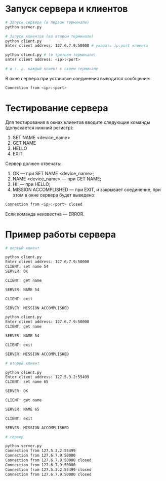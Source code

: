 # Запуск сервера и клиентов

```bash
# Запуск сервера (в первом терминале)
python server.py
```
```bash
# Запуск клиентов (во втором терминале)
python client.py
Enter client address: 127.6.7.9:50000 # указать ip:port клиента
```
```bash
python client.py # (в третьем терминале)
Enter client address: <ip>:<port>

# и т. д. каждый клиент в своем терминале
```
В окне сервера при установке соединения выводится сообщение:
```bash
Connection from <ip>:<port>
```
# Тестирование сервера
Для тестирования в окнах клиентов вводите следующие команды (допускается нижний регистр):
1.	SET NAME <device_name>
2.	GET NAME
3.	HELLO
4.	EXIT

Сервер должен отвечать:
1.	OK — при SET NAME <device_name>;
2.	NAME <device_name> — при GET NAME;
3.	HI! — при HELLO;
4.	MISSION ACCOMPLISHED — при EXIT, и закрывает соединение, при этом в окне сервера будет выведено:
```bash
Connection from <ip>:<port> closed
```
Если команда неизвестна — ERROR.

# Пример работы сервера
```bash
# первый клиент

python client.py
Enter client address: 127.6.7.9:50000
CLIENT: set name 54
SERVER: OK

CLIENT: get name

SERVER: NAME 54

CLIENT: exit

SERVER: MISSION ACCOMPLISHED

python client.py
Enter client address: 127.6.7.9:50000
CLIENT: get name

SERVER: NAME 54

CLIENT: exit

SERVER: MISSION ACCOMPLISHED
```
```bash
# второй клиент

python client.py
Enter client address: 127.5.3.2:55499
CLIENT: set name 65

SERVER: OK

CLIENT: get name 

SERVER: NAME 65

CLIENT: exit

SERVER: MISSION ACCOMPLISHED
```
```bash
# сервер

python server.py
Connection from 127.5.3.2:55499
Connection from 127.6.7.9:50000
Connection from 127.6.7.9:50000 closed
Connection from 127.6.7.9:50000
Connection from 127.5.3.2:55499 closed
Connection from 127.6.7.9:50000 closed
```
